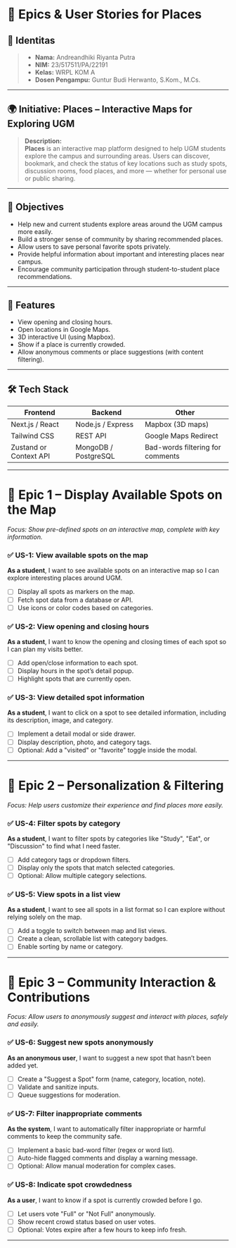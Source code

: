 # 🧠 Epics & User Stories for **Places**

## 👤 Identitas
>- **Nama:** Andreandhiki Riyanta Putra
>- **NIM:** 23/517511/PA/22191
>- **Kelas:** WRPL KOM A
>- **Dosen Pengampu:** Guntur Budi Herwanto, S.Kom., M.Cs.

---

## 🌍 Initiative: Places – Interactive Maps for Exploring UGM
> **Description:**  
> **Places** is an interactive map platform designed to help UGM students explore the campus and surrounding areas. Users can discover, bookmark, and check the status of key locations such as study spots, discussion rooms, food places, and more — whether for personal use or public sharing.

---

## 🎯 Objectives
- Help new and current students explore areas around the UGM campus more easily.
- Build a stronger sense of community by sharing recommended places.
- Allow users to save personal favorite spots privately.
- Provide helpful information about important and interesting places near campus.
- Encourage community participation through student-to-student place recommendations.

---

## 🧠 Features
- View opening and closing hours.
- Open locations in Google Maps.
- 3D interactive UI (using Mapbox).
- Show if a place is currently crowded.
- Allow anonymous comments or place suggestions (with content filtering).

---

## 🛠️ Tech Stack

| Frontend               | Backend                | Other                        |
|-------------------------|-------------------------|-------------------------------|
| Next.js / React         | Node.js / Express        | Mapbox (3D maps)              |
| Tailwind CSS            | REST API                | Google Maps Redirect          |
| Zustand or Context API  | MongoDB / PostgreSQL    | Bad-words filtering for comments |

---


# 🚩 Epic 1 – Display Available Spots on the Map
*Focus: Show pre-defined spots on an interactive map, complete with key information.*

### ✅ US-1: View available spots on the map
**As a student**, I want to see available spots on an interactive map so I can explore interesting places around UGM.
- [ ] Display all spots as markers on the map.
- [ ] Fetch spot data from a database or API.
- [ ] Use icons or color codes based on categories.

### ✅ US-2: View opening and closing hours
**As a student**, I want to know the opening and closing times of each spot so I can plan my visits better.
- [ ] Add open/close information to each spot.
- [ ] Display hours in the spot’s detail popup.
- [ ] Highlight spots that are currently open.

### ✅ US-3: View detailed spot information
**As a student**, I want to click on a spot to see detailed information, including its description, image, and category.
- [ ] Implement a detail modal or side drawer.
- [ ] Display description, photo, and category tags.
- [ ] Optional: Add a "visited" or "favorite" toggle inside the modal.

---

# 🚩 Epic 2 – Personalization & Filtering
*Focus: Help users customize their experience and find places more easily.*

### ✅ US-4: Filter spots by category
**As a student**, I want to filter spots by categories like "Study", "Eat", or "Discussion" to find what I need faster.
- [ ] Add category tags or dropdown filters.
- [ ] Display only the spots that match selected categories.
- [ ] Optional: Allow multiple category selections.

### ✅ US-5: View spots in a list view
**As a student**, I want to see all spots in a list format so I can explore without relying solely on the map.
- [ ] Add a toggle to switch between map and list views.
- [ ] Create a clean, scrollable list with category badges.
- [ ] Enable sorting by name or category.

---

# 🚩 Epic 3 – Community Interaction & Contributions
*Focus: Allow users to anonymously suggest and interact with places, safely and easily.*

### ✅ US-6: Suggest new spots anonymously
**As an anonymous user**, I want to suggest a new spot that hasn’t been added yet.
- [ ] Create a "Suggest a Spot" form (name, category, location, note).
- [ ] Validate and sanitize inputs.
- [ ] Queue suggestions for moderation.

### ✅ US-7: Filter inappropriate comments
**As the system**, I want to automatically filter inappropriate or harmful comments to keep the community safe.
- [ ] Implement a basic bad-word filter (regex or word list).
- [ ] Auto-hide flagged comments and display a warning message.
- [ ] Optional: Allow manual moderation for complex cases.

### ✅ US-8: Indicate spot crowdedness
**As a user**, I want to know if a spot is currently crowded before I go.
- [ ] Let users vote "Full" or "Not Full" anonymously.
- [ ] Show recent crowd status based on user votes.
- [ ] Optional: Votes expire after a few hours to keep info fresh.

---
